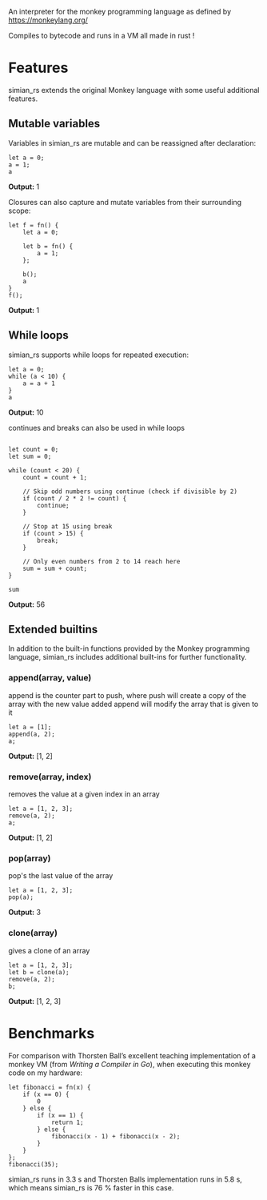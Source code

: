 An interpreter for the monkey programming language as defined by https://monkeylang.org/

Compiles to bytecode and runs in a VM all made in rust !

# Features

simian_rs extends the original Monkey language with some useful additional features.

## Mutable variables

Variables in simian_rs are mutable and can be reassigned after declaration:

```monkey
let a = 0;
a = 1;
a
```

**Output:** 1

Closures can also capture and mutate variables from their surrounding scope:

```monkey
let f = fn() {
    let a = 0;

    let b = fn() {
        a = 1;
    };

    b();
    a
}
f();
```

**Output:** 1

## While loops

simian_rs supports while loops for repeated execution:

```monkey
let a = 0;
while (a < 10) {
    a = a + 1
}
a
```

**Output:** 10

continues and breaks can also be used in while loops

```monkey

let count = 0;
let sum = 0;

while (count < 20) {
    count = count + 1;

    // Skip odd numbers using continue (check if divisible by 2)
    if (count / 2 * 2 != count) {
        continue;
    }

    // Stop at 15 using break
    if (count > 15) {
        break;
    }

    // Only even numbers from 2 to 14 reach here
    sum = sum + count;
}

sum
```

**Output:** 56

## Extended builtins

In addition to the built-in functions provided by the Monkey programming language, simian_rs includes additional built-ins for further functionality.

### append(array, value)

append is the counter part to push, where push will create a copy of the array with the new value added append will modify the array that is given to it

```monkey
let a = [1];
append(a, 2);
a;
```

**Output:** [1, 2]

### remove(array, index)

removes the value at a given index in an array

```monkey
let a = [1, 2, 3];
remove(a, 2);
a;
```

**Output:** [1, 2]

### pop(array)

pop's the last value of the array

```monkey
let a = [1, 2, 3];
pop(a);
```

**Output:** 3

### clone(array)

gives a clone of an array

```monkey
let a = [1, 2, 3];
let b = clone(a);
remove(a, 2);
b;
```

**Output:** [1, 2, 3]

# Benchmarks

For comparison with Thorsten Ball’s excellent teaching implementation of a monkey VM (from _Writing a Compiler in Go_), when executing this monkey code on my hardware:

```monkey
let fibonacci = fn(x) {
    if (x == 0) {
        0
    } else {
        if (x == 1) {
            return 1;
        } else {
            fibonacci(x - 1) + fibonacci(x - 2);
        }
    }
};
fibonacci(35);
```

simian_rs runs in 3.3 s and Thorsten Balls implementation runs in 5.8 s, which means simian_rs is 76 % faster in this case.

